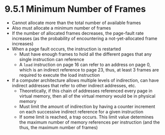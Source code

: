 # 9.5.1 Minimum Number of Frames

* Cannot allocate more than the total number of available frames
* Also must allocate a minimum number of frames
* If the number of allocated frames decreases, the page-fault rate increases (as the probability of encountering a not-yet-allocated frame increases)
* When a page fault occurs, the instruction is restarted
  * Must have enough frames to hold all the different pages that any single instruction can reference
  * A `load` instruction on page 16 can refer to an address on page 0, which is an indirect reference to page 23, thus, at least 3 frames are required to execute the load instruction
* If a computer architecture allows multiple levels of indirection, can have indirect addresses that refer to other indirect addresses, etc.
  * Theoretically, if this chain of addresses referenced every page in virtual memory, then all of the virtual memory would be in physical memory
  * Must limit the amount of indirection by having a counter increment on each successive indirect reference for a given instruction
  * If some limit is reached, a trap occurs. This limit value determines the maximum number of memory references per instruction (and the thus, the maximum number of frames)
